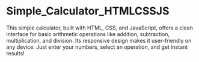 # Simple_Calculator_HTMLCSSJS
This simple calculator, built with HTML, CSS, and JavaScript, offers a clean interface for basic arithmetic operations like addition, subtraction, multiplication, and division. Its responsive design makes it user-friendly on any device. Just enter your numbers, select an operation, and get instant results!

